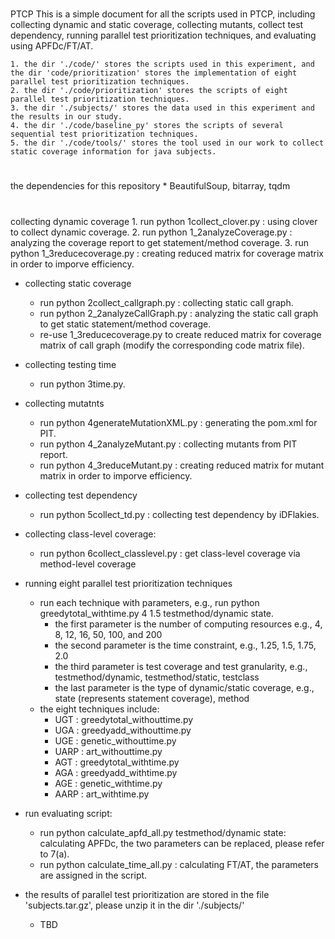 #
PTCP
This is a simple document for all the scripts used in PTCP, including collecting dynamic and static coverage, collecting mutants, collect test dependency, running parallel test prioritization techniques, and evaluating using APFDc/FT/AT.

    1. the dir './code/' stores the scripts used in this experiment, and the dir 'code/prioritization' stores the implementation of eight parallel test prioritization techniques.
    2. the dir './code/prioritization' stores the scripts of eight parallel test prioritization techniques.
    3. the dir './subjects/' stores the data used in this experiment and the results in our study.
	4. the dir './code/baseline_py' stores the scripts of several sequential test prioritization techniques.
	5. the dir './code/tools/' stores the tool used in our work to collect static coverage information for java subjects.
   
#
the dependencies for this repository 
	* BeautifulSoup, bitarray, tqdm

# 
collecting dynamic coverage
    1. run python 1collect_clover.py : using clover to collect dynamic coverage.
    2. run python 1_2analyzeCoverage.py : analyzing the coverage report to get statement/method coverage.
    3. run python 1_3reducecoverage.py : creating reduced matrix for coverage matrix in order to imporve efficiency.

* collecting static coverage
    * run python 2collect_callgraph.py : collecting static call graph.
    * run python 2_2analyzeCallGraph.py : analyzing the static call graph to get static statement/method coverage.
    * re-use 1_3reducecoverage.py to create reduced matrix for coverage matrix of call graph (modify the corresponding code matrix file).

* collecting testing time
    * run python 3time.py.

* collecting mutatnts
    * run python 4generateMutationXML.py :  generating the pom.xml for PIT.
    * run python 4_2analyzeMutant.py : collecting mutants from PIT report.
    * run python 4_3reduceMutant.py : creating reduced matrix for mutant matrix in order to imporve efficiency.

* collecting test dependency
    * run python 5collect_td.py : collecting test dependency by iDFlakies.

* collecting class-level coverage:
    * run python 6collect_classlevel.py : get class-level coverage via method-level coverage

* running eight parallel test prioritization techniques
    * run each technique with parameters, e.g., run python greedytotal_withtime.py 4 1.5 testmethod/dynamic state.
        * the first parameter is the number of computing resources e.g., 4, 8, 12, 16, 50, 100, and 200
        * the second parameter is the time constraint, e.g., 1.25, 1.5, 1.75, 2.0
        * the third parameter is test coverage and test granularity, e.g., testmethod/dynamic, testmethod/static, testclass
        * the last parameter is the type of dynamic/static coverage, e.g., state (represents statement coverage), method
    * the eight techniques include:
        * UGT  : greedytotal_withouttime.py
        * UGA  : greedyadd_withouttime.py
        * UGE  : genetic_withouttime.py
        * UARP : art_withouttime.py
        * AGT  : greedytotal_withtime.py
        * AGA  : greedyadd_withtime.py
        * AGE  : genetic_withtime.py
        * AARP : art_withtime.py

* run evaluating script:
    * run python calculate_apfd_all.py testmethod/dynamic state: calculating APFDc, the two parameters can be replaced, please refer to 7(a).
    * run python calculate_time_all.py : calculating FT/AT, the parameters are assigned in the script.
    
* the results of parallel test prioritization are stored in the file 'subjects.tar.gz', please unzip it in the dir './subjects/'
   * TBD
